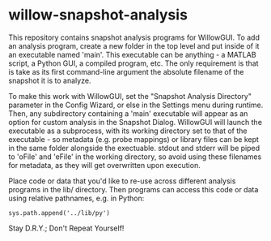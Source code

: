 # willow-snapshot-analysis

This repository contains snapshot analysis programs for WillowGUI. To add an
analysis program, create a new folder in the top level and put inside of it an
executable named 'main'. This executable can be anything - a MATLAB script, a 
Python GUI, a compiled program, etc. The only requirement is that is take as
its first command-line argument the absolute filename of the snapshot it is to
analyze.

To make this work with WillowGUI, set the "Snapshot Analysis Directory"
parameter in the Config Wizard, or else in the Settings menu during runtime.
Then, any subdirectory containing a 'main' executable will appear as an option
for custom analysis in the Snapshot Dialog. WillowGUI will launch the
executable as a subprocess, with its working directory set to that of the
executable - so metadata (e.g. probe mappings) or library files can be kept in
the same folder alongside the exectuable. stdout and stderr will be piped to
'oFile' and 'eFile' in the working directory, so avoid using these filenames
for metadata, as they will get overwritten upon execution.

Place code or data that you'd like to re-use across different analysis programs
in the lib/ directory. Then programs can access this code or data using
relative pathnames, e.g. in Python:

    sys.path.append('../lib/py')

Stay D.R.Y.; Don't Repeat Yourself!
